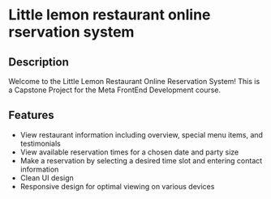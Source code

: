 # Little lemon restaurant online rservation system

## Description
Welcome to the Little Lemon Restaurant Online Reservation System! 
This is a Capstone Project for the Meta FrontEnd Development course.

## Features
* View restaurant information including overview, special menu items, and testimonials
* View available reservation times for a chosen date and party size
* Make a reservation by selecting a desired time slot and entering contact information
* Clean UI design
* Responsive design for optimal viewing on various devices




